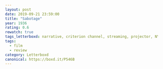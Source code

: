 ```yaml
---
layout: post 
date: 2019-09-21 23:59:00
title: "Sabotage"
year: 1936
rating: 0.6
rewatch: true
tags_letterboxd: narrative, criterion channel, streaming, projector, NYC
tags:
  - film
  - review
category: Letterboxd
canonical: https://boxd.it/P546B
---
```

